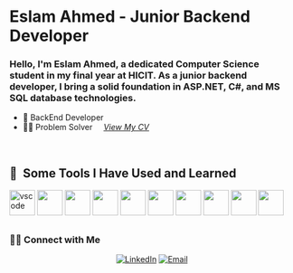 # Eslam Ahmed - Junior Backend Developer

### Hello, I'm Eslam Ahmed, a dedicated Computer Science student in my final year at HICIT. As a junior backend developer, I bring a solid foundation in ASP.NET, C#, and MS SQL database technologies.
- 🚀 BackEnd Developer
- 👨‍💻 Problem Solver
  &nbsp; &nbsp; *[View My CV](https://drive.google.com/file/d/1re3l29KmDVlhyw_AdlnpVIRSLVCp6p1E/view?usp=sharing)*
<br />
    <h2> 🚀 &nbsp;Some Tools I Have Used and Learned</h2>
<p align="left">
     <img src="https://cdn.jsdelivr.net/gh/devicons/devicon/icons/vscode/vscode-original.svg" alt="vscode" width="45" height="45"/> 
     <img src="https://cdn.jsdelivr.net/gh/devicons/devicon/icons/dotnetcore/dotnetcore-original.svg" width="45" height="45" />       
     <img src="https://cdn.jsdelivr.net/gh/devicons/devicon/icons/cplusplus/cplusplus-original.svg" width="45" height="45" />
     <img src="https://cdn.jsdelivr.net/gh/devicons/devicon/icons/csharp/csharp-original.svg" width="45" height="45" />
     <img src="https://cdn.jsdelivr.net/gh/devicons/devicon/icons/html5/html5-original-wordmark.svg"width="45" height="45" />
     <img src="https://cdn.jsdelivr.net/gh/devicons/devicon/icons/css3/css3-original-wordmark.svg"width="45" height="45" />
     <img src="https://cdn.jsdelivr.net/gh/devicons/devicon/icons/java/java-original-wordmark.svg"width="45" height="45" />
     <img src="https://cdn.jsdelivr.net/gh/devicons/devicon/icons/javascript/javascript-original.svg"width="45" height="45" />
     <img src="https://cdn.jsdelivr.net/gh/devicons/devicon/icons/microsoftsqlserver/microsoftsqlserver-plain.svg" width="45" height="45" />
     <img src="https://cdn.jsdelivr.net/gh/devicons/devicon/icons/python/python-original-wordmark.svg"width="45" height="45" />
</p>

  
## <h3> 🤝🏻 Connect with Me </h3>

 <p align="center">
 <a href="https://www.linkedin.com/in/eslam-ahmed-a73462204/" target="_blank"><img alt="LinkedIn" src="https://img.shields.io/badge/LinkedIn-@EslamAhmed-blue?style=flat&logo=linkedin"></a>
 <a href="mailto:eslamahmed2915@gmail.com"><img alt="Email" src="https://img.shields.io/badge/Email-eslamahmed2915@gmail.com-red?style=flat&logo=gmail"></a>
</p>
